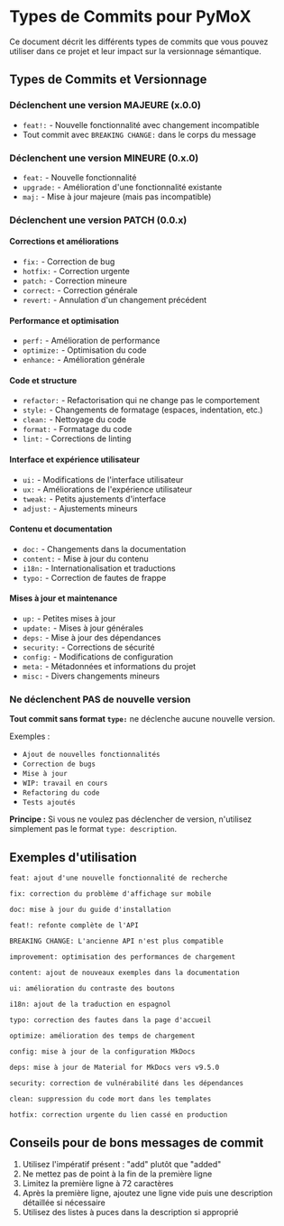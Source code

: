 # Types de Commits pour PyMoX

Ce document décrit les différents types de commits que vous pouvez utiliser dans ce projet et leur impact sur la versionnage sémantique.

## Types de Commits et Versionnage

### Déclenchent une version MAJEURE (x.0.0)

- `feat!:` - Nouvelle fonctionnalité avec changement incompatible
- Tout commit avec `BREAKING CHANGE:` dans le corps du message

### Déclenchent une version MINEURE (0.x.0)
- `feat:` - Nouvelle fonctionnalité
- `upgrade:` - Amélioration d'une fonctionnalité existante
- `maj:` - Mise à jour majeure (mais pas incompatible)

### Déclenchent une version PATCH (0.0.x)

#### Corrections et améliorations
- `fix:` - Correction de bug
- `hotfix:` - Correction urgente
- `patch:` - Correction mineure
- `correct:` - Correction générale
- `revert:` - Annulation d'un changement précédent

#### Performance et optimisation
- `perf:` - Amélioration de performance
- `optimize:` - Optimisation du code
- `enhance:` - Amélioration générale

#### Code et structure
- `refactor:` - Refactorisation qui ne change pas le comportement
- `style:` - Changements de formatage (espaces, indentation, etc.)
- `clean:` - Nettoyage du code
- `format:` - Formatage du code
- `lint:` - Corrections de linting

#### Interface et expérience utilisateur
- `ui:` - Modifications de l'interface utilisateur
- `ux:` - Améliorations de l'expérience utilisateur
- `tweak:` - Petits ajustements d'interface
- `adjust:` - Ajustements mineurs

#### Contenu et documentation
- `doc:` - Changements dans la documentation
- `content:` - Mise à jour du contenu
- `i18n:` - Internationalisation et traductions
- `typo:` - Correction de fautes de frappe

#### Mises à jour et maintenance
- `up:` - Petites mises à jour
- `update:` - Mises à jour générales
- `deps:` - Mise à jour des dépendances
- `security:` - Corrections de sécurité
- `config:` - Modifications de configuration
- `meta:` - Métadonnées et informations du projet
- `misc:` - Divers changements mineurs

### Ne déclenchent PAS de nouvelle version

**Tout commit sans format `type:`** ne déclenche aucune nouvelle version.

Exemples :
- `Ajout de nouvelles fonctionnalités`
- `Correction de bugs`
- `Mise à jour`
- `WIP: travail en cours`
- `Refactoring du code`
- `Tests ajoutés`

**Principe :** Si vous ne voulez pas déclencher de version, n'utilisez simplement pas le format `type: description`.

## Exemples d'utilisation

```git
feat: ajout d'une nouvelle fonctionnalité de recherche
```

```git
fix: correction du problème d'affichage sur mobile
```

```git
doc: mise à jour du guide d'installation
```

```git
feat!: refonte complète de l'API

BREAKING CHANGE: L'ancienne API n'est plus compatible
```

```git
improvement: optimisation des performances de chargement
```

```git
content: ajout de nouveaux exemples dans la documentation
```

```git
ui: amélioration du contraste des boutons
```

```git
i18n: ajout de la traduction en espagnol
```

```git
typo: correction des fautes dans la page d'accueil
```

```git
optimize: amélioration des temps de chargement
```

```git
config: mise à jour de la configuration MkDocs
```

```git
deps: mise à jour de Material for MkDocs vers v9.5.0
```

```git
security: correction de vulnérabilité dans les dépendances
```

```git
clean: suppression du code mort dans les templates
```

```git
hotfix: correction urgente du lien cassé en production
```

## Conseils pour de bons messages de commit

1. Utilisez l'impératif présent : "add" plutôt que "added"
2. Ne mettez pas de point à la fin de la première ligne
3. Limitez la première ligne à 72 caractères
4. Après la première ligne, ajoutez une ligne vide puis une description détaillée si nécessaire
5. Utilisez des listes à puces dans la description si approprié
